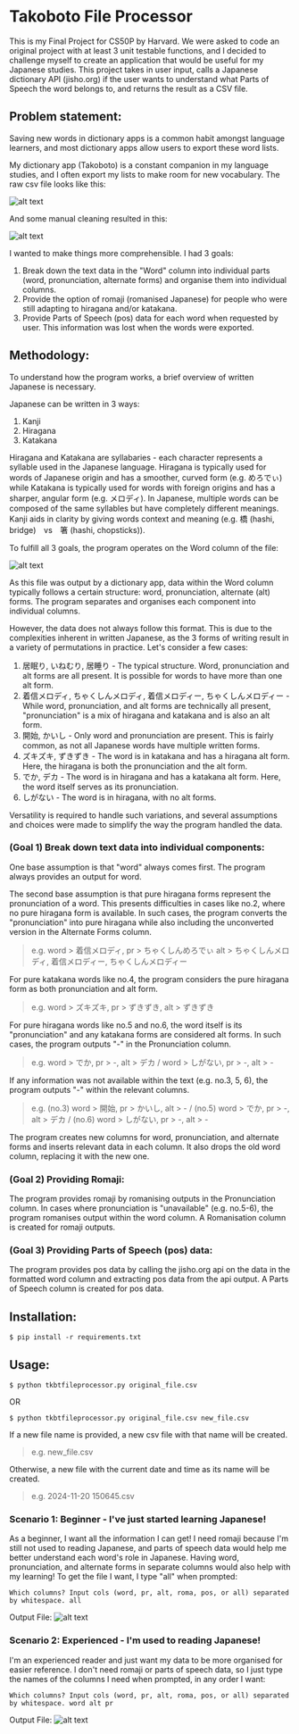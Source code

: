# Takoboto File Processor

This is my Final Project for CS50P by Harvard. We were asked to code an original project with at least 3 unit testable functions, and I decided to challenge myself to create an application that would be useful for my Japanese studies. This project takes in user input, calls a Japanese dictionary API (jisho.org) if the user wants to understand what Parts of Speech the word belongs to, and returns the result as a CSV file.

## Problem statement:

Saving new words in dictionary apps is a common habit amongst language learners, and most dictionary apps allow users to export these word lists.

My dictionary app (Takoboto) is a constant companion in my language studies, and I often export my lists to make room for new vocabulary. The raw csv file looks like this:

![alt text](raw_file.png)

And some manual cleaning resulted in this:

![alt text](raw_file_cleaned.png)

I wanted to make things more comprehensible. I had 3 goals:

1) Break down the text data in the "Word" column into individual parts (word, pronunciation, alternate forms) and organise them into individual columns.
2) Provide the option of romaji (romanised Japanese) for people who were still adapting to hiragana and/or katakana.
3) Provide Parts of Speech (pos) data for each word when requested by user. This information was lost when the words were exported.


## Methodology:

To understand how the program works, a brief overview of written Japanese is necessary.

Japanese can be written in 3 ways:
1) Kanji
2) Hiragana
3) Katakana

Hiragana and Katakana are syllabaries - each character represents a syllable used in the Japanese language. Hiragana is typically used for words of Japanese origin and has a smoother, curved form (e.g. めろでぃ) while Katakana is typically used for words with foreign origins and has a sharper, angular form (e.g. メロディ). In Japanese, multiple words can be composed of the same syllables but have completely different meanings. Kanji aids in clarity by giving words context and meaning (e.g. 橋 (hashi, bridge)　vs　箸 (hashi, chopsticks)).

To fulfill all 3 goals, the program operates on the Word column of the file:

![alt text](raw_file_word_col.png)

As this file was output by a dictionary app, data within the Word column typically follows a certain structure: word, pronunciation, alternate (alt) forms. The program separates and organises each component into individual columns.

However, the data does not always follow this format. This is due to the complexities inherent in written Japanese, as the 3 forms of writing result in a variety of permutations in practice. Let's consider a few cases:

1) 居眠り, いねむり, 居睡り - The typical structure. Word, pronunciation and alt forms are all present. It is possible for words to have more than one alt form.
2) 着信メロディ, ちゃくしんメロディ, 着信メロディー, ちゃくしんメロディー - While word, pronunciation, and alt forms are technically all present, "pronunciation" is a mix of hiragana and katakana and is also an alt form.
3) 開始, かいし - Only word and pronunciation are present. This is fairly common, as not all Japanese words have multiple written forms.
4) ズキズキ, ずきずき - The word is in katakana and has a hiragana alt form. Here, the hiragana is both the pronunciation and the alt form.
5) でか, デカ - The word is in hiragana and has a katakana alt form. Here, the word itself serves as its pronunciation.
6) しがない - The word is in hiragana, with no alt forms.

Versatility is required to handle such variations, and several assumptions and choices were made to simplify the way the program handled the data.


### (Goal 1) Break down text data into individual components:

One base assumption is that "word" always comes first. The program always provides an output for word.

The second base assumption is that pure hiragana forms represent the pronunciation of a word. This presents difficulties in cases like no.2, where no pure hiragana form is available. In such cases, the program converts the "pronunciation" into pure hiragana while also including the unconverted version in the Alternate Forms column.

> e.g. word > 着信メロディ, pr > ちゃくしんめろでぃ alt > ちゃくしんメロディ, 着信メロディー, ちゃくしんメロディー

For pure katakana words like no.4, the program considers the pure hiragana form as both pronunciation and alt form.

> e.g. word > ズキズキ, pr > ずきずき, alt > ずきずき

For pure hiragana words like no.5 and no.6, the word itself is its "pronunciation" and any katakana forms are considered alt forms. In such cases, the program outputs "-" in the Pronunciation column.

> e.g. word > でか, pr > -, alt > デカ / word > しがない, pr > -, alt > -

If any information was not available within the text (e.g. no.3, 5, 6), the program outputs "-" within the relevant columns.

> e.g. (no.3) word > 開始, pr > かいし, alt > - / (no.5) word > でか, pr > -, alt > デカ / (no.6) word > しがない, pr > -, alt > -

The program creates new columns for word, pronunciation, and alternate forms and inserts relevant data in each column. It also drops the old word column, replacing it with the new one.


### (Goal 2) Providing Romaji:

The program provides romaji by romanising outputs in the Pronunciation column. In cases where pronunciation is "unavailable" (e.g. no.5-6), the program romanises output within the word column. A Romanisation column is created for romaji outputs.


### (Goal 3) Providing Parts of Speech (pos) data:

The program provides pos data by calling the jisho.org api on the data in the formatted word column and extracting pos data from the api output. A Parts of Speech column is created for pos data.


## Installation:

    $ pip install -r requirements.txt


## Usage:

    $ python tkbtfileprocessor.py original_file.csv 

OR

    $ python tkbtfileprocessor.py original_file.csv new_file.csv

If a new file name is provided, a new csv file with that name will be created. 
> e.g. new_file.csv

Otherwise, a new file with the current date and time as its name will be created.
> e.g. 2024-11-20 150645.csv


### Scenario 1: Beginner - I've just started learning Japanese!
As a beginner, I want all the information I can get! I need romaji because I'm still not used to reading Japanese, and parts of speech data would help me better understand each word's role in Japanese. Having word, pronunciation, and alternate forms in separate columns would also help with my learning! To get the file I want, I type "all" when prompted:

    Which columns? Input cols (word, pr, alt, roma, pos, or all) separated by whitespace. all

Output File:
![alt text](demo_all_cols.png)


### Scenario 2: Experienced - I'm used to reading Japanese!
I'm an experienced reader and just want my data to be more organised for easier reference. I don't need romaji or parts of speech data, so I just type the names of the columns I need when prompted, in any order I want:

    Which columns? Input cols (word, pr, alt, roma, pos, or all) separated by whitespace. word alt pr

Output File:
![alt text](demo_select_cols.png)


